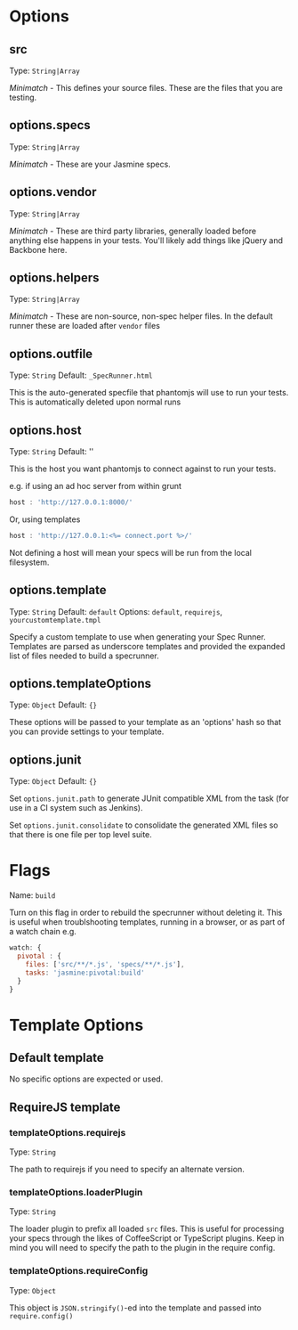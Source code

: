 # Options

## src
Type: `String|Array`

*Minimatch* - This defines your source files. These are the files that you are testing.

## options.specs
Type: `String|Array`

*Minimatch* - These are your Jasmine specs.

## options.vendor
Type: `String|Array`

*Minimatch* - These are third party libraries, generally loaded before anything else happens in your tests. You'll likely add things
like jQuery and Backbone here.

## options.helpers
Type: `String|Array`

*Minimatch* - These are non-source, non-spec helper files. In the default runner these are loaded after `vendor` files

## options.outfile
Type: `String`
Default: `_SpecRunner.html`

This is the auto-generated specfile that phantomjs will use to run your tests. This is automatically deleted upon normal
runs

## options.host
Type: `String`
Default: ''

This is the host you want phantomjs to connect against to run your tests.

e.g. if using an ad hoc server from within grunt

```js
host : 'http://127.0.0.1:8000/'
```

Or, using templates

```js
host : 'http://127.0.0.1:<%= connect.port %>/'
```

Not defining a host will mean your specs will be run from the local filesystem.

## options.template
Type: `String`
Default: `default`
Options: `default`, `requirejs`, `yourcustomtemplate.tmpl`

Specify a custom template to use when generating your Spec Runner. Templates are parsed as underscore templates and provided
the expanded list of files needed to build a specrunner.

## options.templateOptions
Type: `Object`
Default: `{}`

These options will be passed to your template as an 'options' hash so that you can provide settings to your template.

## options.junit
Type: `Object`
Default: `{}`

Set `options.junit.path` to generate JUnit compatible XML from the task (for use in a CI system such as Jenkins).

Set `options.junit.consolidate` to consolidate the generated XML files so that there is one file per top level suite.

# Flags

Name: `build`

Turn on this flag in order to rebuild the specrunner without deleting it. This is useful when troublshooting templates,
running in a browser, or as part of a watch chain e.g.

```js
watch: {
  pivotal : {
    files: ['src/**/*.js', 'specs/**/*.js'],
    tasks: 'jasmine:pivotal:build'
  }
}
```

# Template Options

## Default template

No specific options are expected or used.

## RequireJS template

### templateOptions.requirejs
Type: `String`

The path to requirejs if you need to specify an alternate version.

### templateOptions.loaderPlugin
Type: `String`

The loader plugin to prefix all loaded `src` files. This is useful for processing
your specs through the likes of CoffeeScript or TypeScript plugins. Keep in mind
you will need to specify the path to the plugin in the require config.

### templateOptions.requireConfig
Type: `Object`

This object is `JSON.stringify()`-ed into the template and passed into `require.config()`

